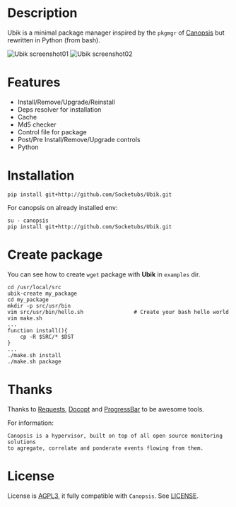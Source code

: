 Description
===========

Ubik is a minimal package manager inspired by the ``pkgmgr`` of [Canopsis][1] but rewritten in Python (from bash).  

![Ubik screenshot01](http://dl.dropbox.com/u/79447684/Github/Ubik/screenshot_01.png "Ubik Screenshot01")
![Ubik screenshot02](http://dl.dropbox.com/u/79447684/Github/Ubik/screenshot_02.png "Ubik Screenshot02")

Features
========

 * Install/Remove/Upgrade/Reinstall
 * Deps resolver for installation
 * Cache
 * Md5 checker
 * Control file for package
 * Post/Pre Install/Remove/Upgrade controls
 * Python

Installation
============

```
pip install git+http://github.com/Socketubs/Ubik.git
```

For canopsis on already installed env:
```
su - canopsis
pip install git+http://github.com/Socketubs/Ubik.git
```

Create package
==============

You can see how to create ```wget``` package with __Ubik__ in ```examples``` dir.

```
cd /usr/local/src
ubik-create my_package
cd my_package
mkdir -p src/usr/bin
vim src/usr/bin/hello.sh				# Create your bash hello world
vim make.sh
...
function install(){
    cp -R $SRC/* $DST
}
...
./make.sh install
./make.sh package
```

Thanks
======

Thanks to [Requests][5], [Docopt][6] and [ProgressBar][7] to be awesome tools.

For information:
```
Canopsis is a hypervisor, built on top of all open source monitoring solutions
to agregate, correlate and ponderate events flowing from them.
```

License
=======

License is [AGPL3][4], it fully compatible with ``Canopsis``.
See [LICENSE][3].

[1]: https://github.com/capensis/canopsis
[2]: http://gist.io/3193620
[3]: https://raw.github.com/Socketubs/ubik/master/LICENSE
[4]: http://www.gnu.org/licenses/agpl.html
[5]: https://github.com/kennethreitz/requests
[6]: https://github.com/docopt/docopt
[7]: http://code.google.com/p/python-progressbar/

